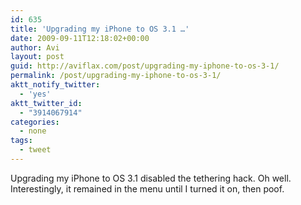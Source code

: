 ```yaml
---
id: 635
title: 'Upgrading my iPhone to OS 3.1 …'
date: 2009-09-11T12:18:02+00:00
author: Avi
layout: post
guid: http://aviflax.com/post/upgrading-my-iphone-to-os-3-1/
permalink: /post/upgrading-my-iphone-to-os-3-1/
aktt_notify_twitter:
  - 'yes'
aktt_twitter_id:
  - "3914067914"
categories:
  - none
tags:
  - tweet
---
```

Upgrading my iPhone to OS 3.1 disabled the tethering hack. Oh well. Interestingly, it remained in the menu until I turned it on, then poof.